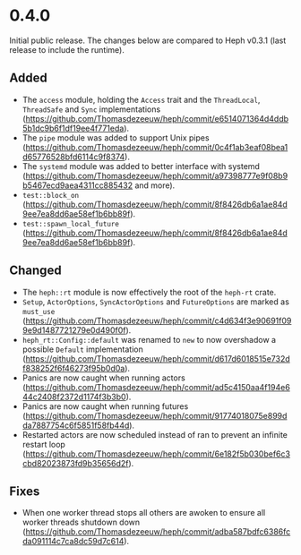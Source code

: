 # 0.4.0

Initial public release. The changes below are compared to Heph v0.3.1 (last
release to include the runtime).

## Added

* The `access` module, holding the `Access` trait and the `ThreadLocal`,
  `ThreadSafe` and `Sync` implementations
  (https://github.com/Thomasdezeeuw/heph/commit/e6514071364d4ddb5b1dc9b6f1df19ee4f771eda).
* The `pipe` module was added to support Unix pipes
  (https://github.com/Thomasdezeeuw/heph/commit/0c4f1ab3eaf08bea1d65776528bfd6114c9f8374).
* The `systemd` module was added to better interface with systemd
  (https://github.com/Thomasdezeeuw/heph/commit/a97398777e9f08b9b5467ecd9aea4311cc885432 and more).
* `test::block_on`
  (https://github.com/Thomasdezeeuw/heph/commit/8f8426db6a1ae84d9ee7ea8dd6ae58ef1b6bb89f).
* `test::spawn_local_future`
  (https://github.com/Thomasdezeeuw/heph/commit/8f8426db6a1ae84d9ee7ea8dd6ae58ef1b6bb89f).

## Changed

* The `heph::rt` module is now effectively the root of the `heph-rt` crate.
* `Setup`, `ActorOptions`, `SyncActorOptions` and `FutureOptions` are marked as
  `must_use`
  (https://github.com/Thomasdezeeuw/heph/commit/c4d634f3e90691f099e9d1487721279e0d490f0f).
* `heph_rt::Config::default` was renamed to `new` to now overshadow a possible
  `Default` implementation
  (https://github.com/Thomasdezeeuw/heph/commit/d617d6018515e732df838252f6f46273f95b0d0a).
* Panics are now caught when running actors
  (https://github.com/Thomasdezeeuw/heph/commit/ad5c4150aa4f194e644c2408f2372d1174f3b3b0).
* Panics are now caught when running futures
  (https://github.com/Thomasdezeeuw/heph/commit/91774018075e899dda7887754c6f5851f58fb44d).
* Restarted actors are now scheduled instead of ran to prevent an infinite
  restart loop
  (https://github.com/Thomasdezeeuw/heph/commit/6e182f5b030bef6c3cbd82023873fd9b35656d2f).

## Fixes

* When one worker thread stops all others are awoken to ensure all worker
  threads shutdown down
  (https://github.com/Thomasdezeeuw/heph/commit/adba587bdfc6386fcda091114c7ca8dc59d7c614).
